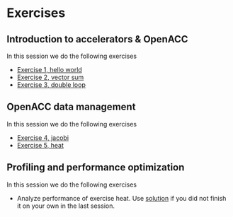 # Exercises

## Introduction to accelerators & OpenACC

In this session we do the following exercises

- [Exercise 1, hello world](hello-world/)
- [Exercise 2, vector sum](vector-sum/)
- [Exercise 3, double loop](doubleloop/)

## OpenACC data management

In this session we do the following exercises

- [Exercise 4, jacobi](jacobi/)
- [Exercise 5, heat](heat/)

## Profiling and performance optimization

In this session we do the following exercises

- Analyze performance of exercise heat. Use [solution](heat/solution) if you did not finish it on your own in the last session.
